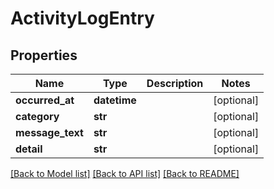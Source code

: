 # ActivityLogEntry

## Properties
Name | Type | Description | Notes
------------ | ------------- | ------------- | -------------
**occurred_at** | **datetime** |  | [optional] 
**category** | **str** |  | [optional] 
**message_text** | **str** |  | [optional] 
**detail** | **str** |  | [optional] 

[[Back to Model list]](../README.md#documentation-for-models) [[Back to API list]](../README.md#documentation-for-api-endpoints) [[Back to README]](../README.md)



